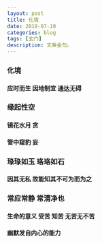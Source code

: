 ```yaml
---
layout: post
title: 化境
date: 2019-07-10
categories: blog
tags: [玄门]
description: 文章金句。
---
```


### 化境
#### 应时而生 因地制宜 通达无碍


<p>
   </p>


### 缘起性空
#### 镜花水月 贪 
#### 管中窥豹 妄


<p>
   </p>
   

### 琭琭如玉 珞珞如石
#### 因其无私 故能知其不可为而为之

<p>
   </p>
   
   
### 常应常静 常清净也
#### 生命的意义 受苦 知苦 无苦无不苦
#### 幽默发自内心的能力



